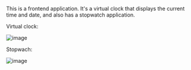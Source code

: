 This is a frontend application. It's a virtual clock that displays the current time and date, and also has a stopwatch application. 

Virtual clock:

![image](https://github.com/user-attachments/assets/dc9f63ed-a0b1-483b-899e-c5c3265a2710)

Stopwach:

![image](https://github.com/user-attachments/assets/d711ed29-17dc-4f84-b371-439e94785534)
